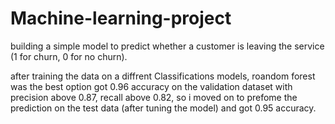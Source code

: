 # Machine-learning-project
building a simple model to predict whether a customer is leaving the service (1 for churn, 0 for no churn).

after training the data on a diffrent Classifications models, roandom forest was the best option 
got 0.96 accuracy on the validation dataset with precision above 0.87, recall above 0.82, so i moved
on to prefome the prediction on the test data (after tuning the model) and got 0.95 accuracy.

